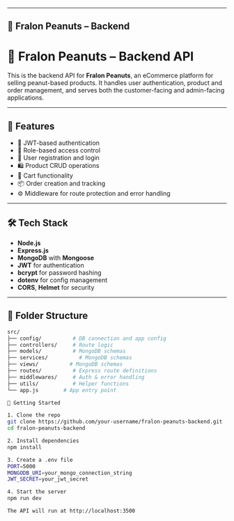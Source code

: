 
---

## 🧠 Fralon Peanuts – Backend

# 🧠 Fralon Peanuts – Backend API

This is the backend API for **Fralon Peanuts**, an eCommerce platform for selling peanut-based products. It handles user authentication, product and order management, and serves both the customer-facing and admin-facing applications.

---

## 🧪 Features

- 🔐 JWT-based authentication
- 🔐 Role-based access control
- 🧍 User registration and login
- 🛍 Product CRUD operations
- 🛒 Cart functionality
- 📦 Order creation and tracking
- ⚙️ Middleware for route protection and error handling

---

## 🛠 Tech Stack

- **Node.js**
- **Express.js**
- **MongoDB** with **Mongoose**
- **JWT** for authentication
- **bcrypt** for password hashing
- **dotenv** for config management
- **CORS**, **Helmet** for security

---

## 📁 Folder Structure

```bash
src/
├── config/          # DB connection and app config
├── controllers/     # Route logic
├── models/          # MongoDB schemas
├── services/          # MongoDB schemas
├── views/          # MongoDB schemas
├── routes/          # Express route definitions
├── middlewares/     # Auth & error handling
├── utils/           # Helper functions
└── app.js        # App entry point

🏁 Getting Started

1. Clone the repo
git clone https://github.com/your-username/fralon-peanuts-backend.git
cd fralon-peanuts-backend

2. Install dependencies
npm install

3. Create a .env file
PORT=5000
MONGODB_URI=your_mongo_connection_string
JWT_SECRET=your_jwt_secret

4. Start the server
npm run dev

The API will run at http://localhost:3500
